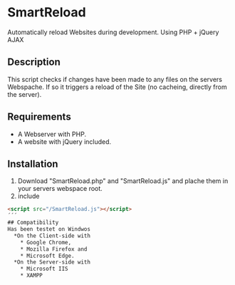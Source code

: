 # SmartReload
Automatically reload Websites during development. Using PHP + jQuery AJAX
## Description
This script checks if changes have been made to any files on the servers Webspache. If so it triggers a reload of the Site (no cacheing, directly from the server).
## Requirements
* A Webserver with PHP.
* A website with jQuery included.
## Installation
1. Download "SmartReload.php" and "SmartReload.js" and plache them in your servers webspace root.
2. include 
```html
<script src="/SmartReload.js"></script>
´´´
## Compatibility
Has been testet on Windwos
  *On the Client-side with 
    * Google Chrome,
    * Mozilla Firefox and 
    * Microsoft Edge.
  *On the Server-side with
    * Microsoft IIS
    * XAMPP
